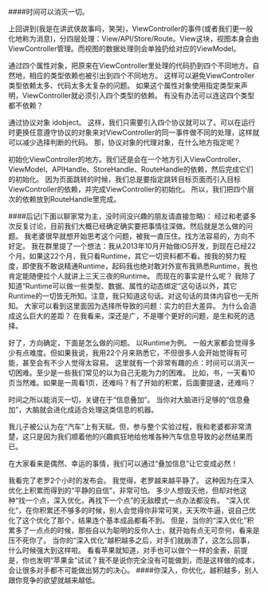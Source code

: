 ####时间可以消灭一切。

上回讲到(我是在讲武侠故事吗，笑哭)，ViewController的事件(或者我们更一般化地称为消息)，分四层处理：View/API/Store/Route。View这块，视图本身会由ViewController管理。而视图的数据处理则会单独扔给对应的ViewModel。

通过四个属性对象，把原来在ViewController里处理的代码扔到四个不同地方。自然地，相应的类型依赖也被引出到四个不同地方。
这样可以避免ViewController类型依赖太多、代码太多太复杂的问题。
如果这个属性对象使用指定类型来声明，ViewController就必须引入四个类型的依赖。
有没有办法可以连这四个类型都不依赖？

通过协议对象 id<protocol>object。
这样，我们只需要引入四个协议就可以了。可以在运行时更换任意遵守协议的对象来对ViewController的同一事件做不同的处理，这样就可以减少选择判断的代码。
那，协议对象的代理对象，在什么地方指定呢？

初始化ViewController的地方。我们还是会在一个地方引入ViewController、ViewModel、APIHandle、StoreHandle、RouteHandle的依赖，然后完成它们的初始化。
因为页面跳转的时候，我们总是要指定跳转目标页面而引入目标ViewController的依赖，并完成ViewController的初始化。
所以，我们把四个层次的依赖放到RouteHandle里完成。

####后记(下面以聊家常为主，没时间没兴趣的朋友请直接忽略)：
经过和老婆多次反复讨论，目前我们大概已经确定确实要把事情往深做。然后就是怎么做的问题。
我老婆很早就想开始思考这个问题，被我一直压住。找方法容易的，方向不好定。
我在群里提了一个想法：我从2013年10月开始做iOS开发，到现在已经22个月。如果这22个月，我只看Runtime，其它一切资料都不看。按我的努力程度，即使我不敢说精通Runtime，起码我也绝对敢对外宣布我熟悉Runtime，我也肯定能随便拉个人就讲上三天三夜的Runtime。
而现在的事实是什么呢？
我除了知道“Runtime可以做一些类型、数据、属性的动态绑定”这句话以外，其它Runtime的一切皆无所知。注意，我只知道这句话。对这句话的具体内容也一无所知。
大家可以看到这里面因为选择所导致的问题：实力的巨大差异。
为什么会造成这么巨大的差距？
在我看来，深还是广，不是哪个更好的问题，是生和死的选择。

好了，方向确定，下面是怎么做的问题。
以Runtime为例。
一般大家都会觉得多少有点难度。但如果我说，我用22个月来熟悉它，不但很多人会开始觉得有可能，甚至会有不少人觉得太容易。
这里就有一个非常有趣的点：时间可以消灭一切困难。至少是一些我们常见的以为自己无能为力的困难。
比如，书，一天看10页当然难。如果是一周看1页，还难吗？有了开始的积累，后面要提速，还难吗？

时间之所以能消灭一切，关键在于“信息叠加”。
当你对大脑进行足够的“信息叠加”，大脑就会进化成适合处理这类信息的机器。

我儿子被公认为在“汽车”上有天赋。但，参与整个实验过程，我和老婆都非常清楚，这只是因为我们顺着他的兴趣疯狂地给他堆各种汽车信息导致的必然结果而已。

在大家看来是偶然、幸运的事情，我们可以通过“叠加信息”让它变成必然！

我看完了老罗2个小时的发布会。
我觉得，老罗越来越平静了。
这种因为在深入优化上积累而得到的“平静的自信”，非常可怕。
多少人想毁灭他，但却对他这种“找一个点，深入优化，再找下一个点”的无敌模式一点办法都没有。
“深入优化”，在你积累还不够多的时候，别人会觉得你非常可笑，天天吹牛逼，说自己优化了这个优化了那个，结果连个基本成品都看不到。
但是，当你的“深入优化”积累多了一点点的时候，那些自以为聪明的反你人士，就开始有点无可奈何，看来是压不死你了。
当你的“深入优化”越积越多之后，对手们就崩溃了，这怎么回事，什么时候强大到这样啦。
看看苹果就知道，对手也可以做个一样的金表，前提是，你也发明“苹果金”试试？我不是说你完全没有可能做到，而是这样做的成本，会让很多对手都不可能做出努力的决心。
####你深入，你优化，越积越多，别人跟你竞争的欲望就越来越低。
